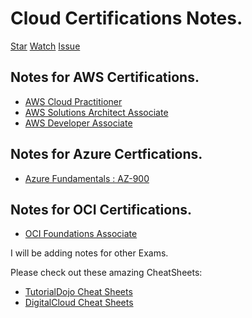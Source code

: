 # Cloud Certifications Notes.

<!-- Place this tag where you want the button to render. -->
<a class="github-button" href="https://github.com/rishabkumar7/AWSNotes" data-icon="octicon-star" data-size="large" aria-label="Star rishabkumar7/AWSNotes on GitHub">Star</a> <a class="github-button" href="https://github.com/rishabkumar7/AWSNotes/subscription" data-icon="octicon-eye" data-size="large" aria-label="Watch rishabkumar7/AWSNotes on GitHub">Watch</a> <!-- Place this tag where you want the button to render. -->
<a class="github-button" href="https://github.com/rishabkumar7/cloudnotes/issues" data-icon="octicon-issue-opened" data-size="large" aria-label="Issue rishabkumar7/cloudnotes on GitHub">Issue</a> 

## Notes for AWS Certifications.
- [AWS Cloud Practitioner](/CloudNotes/CPP.html)
- [AWS Solutions Architect Associate](/CloudNotes/SAA.html)
- [AWS Developer Associate](/CloudNotes/CDA.html)

## Notes for Azure Certfications.
- [Azure Fundamentals : AZ-900](/CloudNotes/AzureFundamentals.html)

## Notes for OCI Certifications.
- [OCI Foundations Associate](/CloudNotes/OCIFA.html)





I will be adding notes for other Exams.

Please check out these amazing CheatSheets:
- [TutorialDojo Cheat Sheets](https://tutorialsdojo.com/aws-cheat-sheets/)
- [DigitalCloud Cheat Sheets](https://digitalcloud.training/certification-training/)
<!-- Place this tag in your head or just before your close body tag. -->
<script async defer src="https://buttons.github.io/buttons.js"></script>
